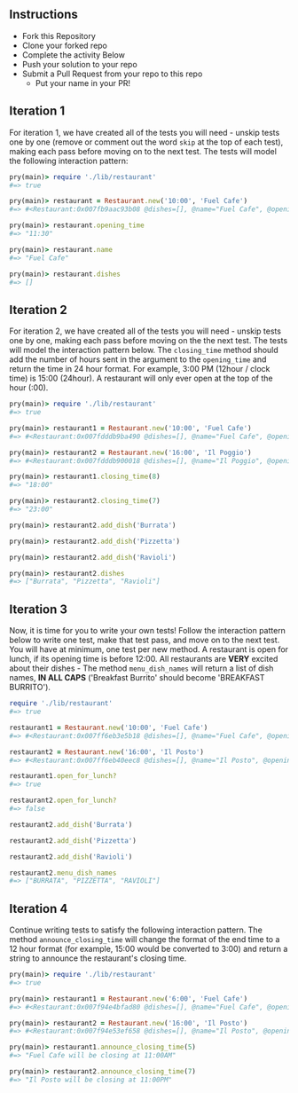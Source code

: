 ## Instructions

* Fork this Repository
* Clone your forked repo
* Complete the activity Below
* Push your solution to your repo
* Submit a Pull Request from your repo to this repo
    * Put your name in your PR!

## Iteration 1

For iteration 1, we have created all of the tests you will need - unskip tests one by one (remove or comment out the word `skip` at the top of each test), making each pass before moving on to the next test.  The tests will model the following interaction pattern:

```ruby
pry(main)> require './lib/restaurant'
#=> true

pry(main)> restaurant = Restaurant.new('10:00', 'Fuel Cafe')
#=> #<Restaurant:0x007fb9aac93b08 @dishes=[], @name="Fuel Cafe", @opening_time="10:00">

pry(main)> restaurant.opening_time
#=> "11:30"

pry(main)> restaurant.name
#=> "Fuel Cafe"

pry(main)> restaurant.dishes
#=> []
```

## Iteration 2

For iteration 2, we have created all of the tests you will need - unskip tests one by one, making each pass before moving on the the next test.  The tests will model the interaction pattern below.  The `closing_time` method should add the number of hours sent in the argument to the `opening_time` and return the time in 24 hour format.  For example, 3:00 PM (12hour / clock time) is 15:00 (24hour). A restaurant will only ever open at the top of the hour (:00).

```ruby  
pry(main)> require './lib/restaurant'
#=> true

pry(main)> restaurant1 = Restaurant.new('10:00', 'Fuel Cafe')
#=> #<Restaurant:0x007fdddb9ba490 @dishes=[], @name="Fuel Cafe", @opening_time="10:00">

pry(main)> restaurant2 = Restaurant.new('16:00', 'Il Poggio')
#=> #<Restaurant:0x007fdddb900018 @dishes=[], @name="Il Poggio", @opening_time="16:00">

pry(main)> restaurant1.closing_time(8)
#=> "18:00"

pry(main)> restaurant2.closing_time(7)
#=> "23:00"

pry(main)> restaurant2.add_dish('Burrata')

pry(main)> restaurant2.add_dish('Pizzetta')

pry(main)> restaurant2.add_dish('Ravioli')

pry(main)> restaurant2.dishes
#=> ["Burrata", "Pizzetta", "Ravioli"]
```

## Iteration 3

Now, it is time for you to write your own tests!  Follow the interaction pattern below to write one test, make that test pass, and move on to the next test.  You will have at minimum, one test per new method. A restaurant is open for lunch, if its opening time is before 12:00.  All restaurants are **VERY** excited about their dishes - The method `menu_dish_names` will return a list of dish names, **IN ALL CAPS** ('Breakfast Burrito' should become 'BREAKFAST BURRITO').

```ruby
require './lib/restaurant'
#=> true

restaurant1 = Restaurant.new('10:00', 'Fuel Cafe')
#=> #<Restaurant:0x007ff6eb3e5b18 @dishes=[], @name="Fuel Cafe", @opening_time="10:00">

restaurant2 = Restaurant.new('16:00', 'Il Posto')
#=> #<Restaurant:0x007ff6eb40eec8 @dishes=[], @name="Il Posto", @opening_time="16:00">

restaurant1.open_for_lunch?
#=> true

restaurant2.open_for_lunch?
#=> false

restaurant2.add_dish('Burrata')

restaurant2.add_dish('Pizzetta')

restaurant2.add_dish('Ravioli')

restaurant2.menu_dish_names
#=> ["BURRATA", "PIZZETTA", "RAVIOLI"]
```

## Iteration 4

Continue writing tests to satisfy the following interaction pattern. The method `announce_closing_time` will change the format of the end time to a 12 hour format (for example, 15:00 would be converted to 3:00) and return a string to announce the restaurant's closing time.

```ruby
pry(main)> require './lib/restaurant'
#=> true

pry(main)> restaurant1 = Restaurant.new('6:00', 'Fuel Cafe')
#=> #<Restaurant:0x007f94e4bfad80 @dishes=[], @name="Fuel Cafe", @opening_time="6:00">

pry(main)> restaurant2 = Restaurant.new('16:00', 'Il Posto')
#=> #<Restaurant:0x007f94e53ef658 @dishes=[], @name="Il Posto", @opening_time="16:00">

pry(main)> restaurant1.announce_closing_time(5)
#=> "Fuel Cafe will be closing at 11:00AM"

pry(main)> restaurant2.announce_closing_time(7)
#=> "Il Posto will be closing at 11:00PM"
```

